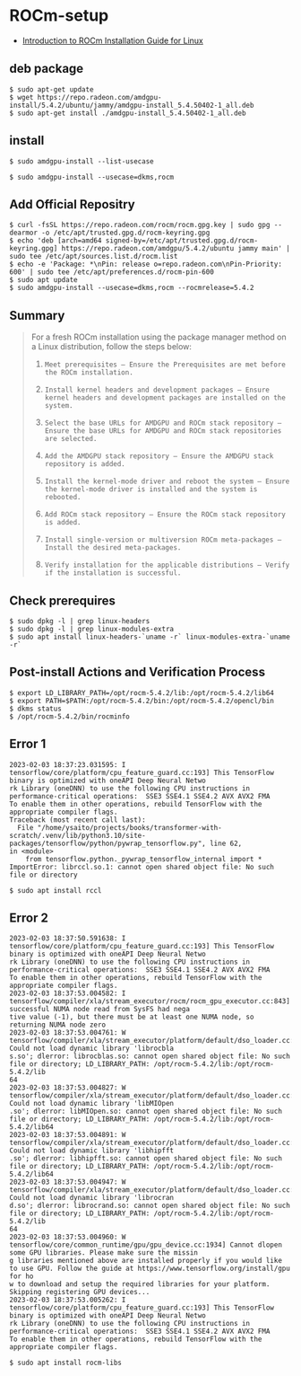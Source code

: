 # ROCm-setup
- [Introduction to ROCm Installation Guide for Linux](https://docs.amd.com/bundle/ROCm-Installation-Guide-v5.4.2/page/Introduction_to_ROCm_Installation_Guide_for_Linux.html)


## deb package

```shell
$ sudo apt-get update
$ wget https://repo.radeon.com/amdgpu-install/5.4.2/ubuntu/jammy/amdgpu-install_5.4.50402-1_all.deb
$ sudo apt-get install ./amdgpu-install_5.4.50402-1_all.deb
```


## install

```shell
$ sudo amdgpu-install --list-usecase
```


```shell
$ sudo amdgpu-install --usecase=dkms,rocm
```


## Add Official Repositry

```shell
$ curl -fsSL https://repo.radeon.com/rocm/rocm.gpg.key | sudo gpg --dearmor -o /etc/apt/trusted.gpg.d/rocm-keyring.gpg
$ echo 'deb [arch=amd64 signed-by=/etc/apt/trusted.gpg.d/rocm-keyring.gpg] https://repo.radeon.com/amdgpu/5.4.2/ubuntu jammy main' | sudo tee /etc/apt/sources.list.d/rocm.list
$ echo -e 'Package: *\nPin: release o=repo.radeon.com\nPin-Priority: 600' | sudo tee /etc/apt/preferences.d/rocm-pin-600
$ sudo apt update
$ sudo amdgpu-install --usecase=dkms,rocm --rocmrelease=5.4.2
```


## Summary

> For a fresh ROCm installation using the package manager method on a Linux distribution, follow the steps below:
> 1.     Meet prerequisites – Ensure the Prerequisites are met before the ROCm installation.
> 2.     Install kernel headers and development packages – Ensure kernel headers and development packages are installed on the system.
> 3.     Select the base URLs for AMDGPU and ROCm stack repository – Ensure the base URLs for AMDGPU and ROCm stack repositories are selected.
> 4.     Add the AMDGPU stack repository – Ensure the AMDGPU stack repository is added.
> 5.     Install the kernel-mode driver and reboot the system – Ensure the kernel-mode driver is installed and the system is rebooted.
> 6.     Add ROCm stack repository – Ensure the ROCm stack repository is added.
> 7.     Install single-version or multiversion ROCm meta-packages – Install the desired meta-packages.
> 8.     Verify installation for the applicable distributions – Verify if the installation is successful.


## Check prerequires

```shell
$ sudo dpkg -l | grep linux-headers
$ sudo dpkg -l | grep linux-modules-extra
$ sudo apt install linux-headers-`uname -r` linux-modules-extra-`uname -r`
```


## Post-install Actions and Verification Process

```shell
$ export LD_LIBRARY_PATH=/opt/rocm-5.4.2/lib:/opt/rocm-5.4.2/lib64
$ export PATH=$PATH:/opt/rocm-5.4.2/bin:/opt/rocm-5.4.2/opencl/bin
$ dkms status
$ /opt/rocm-5.4.2/bin/rocminfo
```

## Error 1

```
2023-02-03 18:37:23.031595: I tensorflow/core/platform/cpu_feature_guard.cc:193] This TensorFlow binary is optimized with oneAPI Deep Neural Netwo
rk Library (oneDNN) to use the following CPU instructions in performance-critical operations:  SSE3 SSE4.1 SSE4.2 AVX AVX2 FMA
To enable them in other operations, rebuild TensorFlow with the appropriate compiler flags.
Traceback (most recent call last):
  File "/home/ysaito/projects/books/transformer-with-scratch/.venv/lib/python3.10/site-packages/tensorflow/python/pywrap_tensorflow.py", line 62, 
in <module>
    from tensorflow.python._pywrap_tensorflow_internal import *
ImportError: librccl.so.1: cannot open shared object file: No such file or directory
```


```shell
$ sudo apt install rccl
```


## Error 2

```
2023-02-03 18:37:50.591638: I tensorflow/core/platform/cpu_feature_guard.cc:193] This TensorFlow binary is optimized with oneAPI Deep Neural Netwo
rk Library (oneDNN) to use the following CPU instructions in performance-critical operations:  SSE3 SSE4.1 SSE4.2 AVX AVX2 FMA
To enable them in other operations, rebuild TensorFlow with the appropriate compiler flags.
2023-02-03 18:37:53.004582: I tensorflow/compiler/xla/stream_executor/rocm/rocm_gpu_executor.cc:843] successful NUMA node read from SysFS had nega
tive value (-1), but there must be at least one NUMA node, so returning NUMA node zero
2023-02-03 18:37:53.004761: W tensorflow/compiler/xla/stream_executor/platform/default/dso_loader.cc:64] Could not load dynamic library 'librocbla
s.so'; dlerror: librocblas.so: cannot open shared object file: No such file or directory; LD_LIBRARY_PATH: /opt/rocm-5.4.2/lib:/opt/rocm-5.4.2/lib
64
2023-02-03 18:37:53.004827: W tensorflow/compiler/xla/stream_executor/platform/default/dso_loader.cc:64] Could not load dynamic library 'libMIOpen
.so'; dlerror: libMIOpen.so: cannot open shared object file: No such file or directory; LD_LIBRARY_PATH: /opt/rocm-5.4.2/lib:/opt/rocm-5.4.2/lib64
2023-02-03 18:37:53.004891: W tensorflow/compiler/xla/stream_executor/platform/default/dso_loader.cc:64] Could not load dynamic library 'libhipfft
.so'; dlerror: libhipfft.so: cannot open shared object file: No such file or directory; LD_LIBRARY_PATH: /opt/rocm-5.4.2/lib:/opt/rocm-5.4.2/lib64
2023-02-03 18:37:53.004947: W tensorflow/compiler/xla/stream_executor/platform/default/dso_loader.cc:64] Could not load dynamic library 'librocran
d.so'; dlerror: librocrand.so: cannot open shared object file: No such file or directory; LD_LIBRARY_PATH: /opt/rocm-5.4.2/lib:/opt/rocm-5.4.2/lib
64
2023-02-03 18:37:53.004960: W tensorflow/core/common_runtime/gpu/gpu_device.cc:1934] Cannot dlopen some GPU libraries. Please make sure the missin
g libraries mentioned above are installed properly if you would like to use GPU. Follow the guide at https://www.tensorflow.org/install/gpu for ho
w to download and setup the required libraries for your platform.
Skipping registering GPU devices...
2023-02-03 18:37:53.005262: I tensorflow/core/platform/cpu_feature_guard.cc:193] This TensorFlow binary is optimized with oneAPI Deep Neural Netwo
rk Library (oneDNN) to use the following CPU instructions in performance-critical operations:  SSE3 SSE4.1 SSE4.2 AVX AVX2 FMA
To enable them in other operations, rebuild TensorFlow with the appropriate compiler flags.
```


```shell
$ sudo apt install rocm-libs
```
